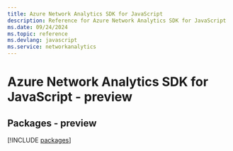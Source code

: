 ```yaml
---
title: Azure Network Analytics SDK for JavaScript
description: Reference for Azure Network Analytics SDK for JavaScript
ms.date: 09/24/2024
ms.topic: reference
ms.devlang: javascript
ms.service: networkanalytics
---
```

# Azure Network Analytics SDK for JavaScript - preview
## Packages - preview
[!INCLUDE [packages](network-analytics-index.md)]